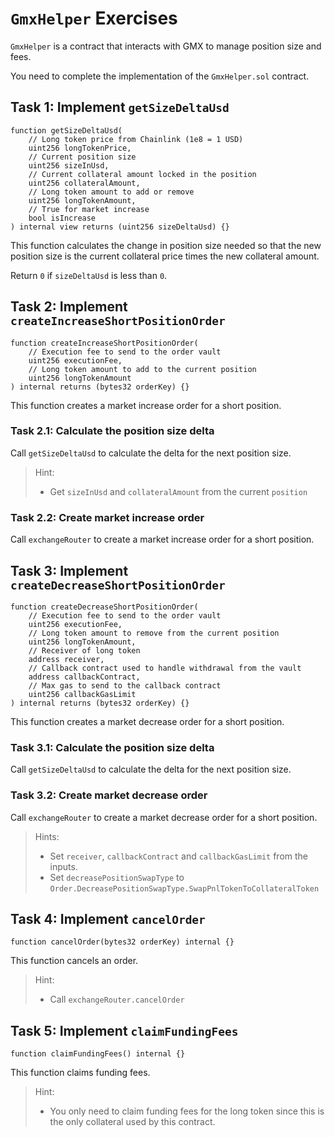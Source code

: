# `GmxHelper` Exercises

`GmxHelper` is a contract that interacts with GMX to manage position size and fees.

You need to complete the implementation of the `GmxHelper.sol` contract.

## Task 1: Implement `getSizeDeltaUsd`

```solidity
function getSizeDeltaUsd(
    // Long token price from Chainlink (1e8 = 1 USD)
    uint256 longTokenPrice,
    // Current position size
    uint256 sizeInUsd,
    // Current collateral amount locked in the position
    uint256 collateralAmount,
    // Long token amount to add or remove
    uint256 longTokenAmount,
    // True for market increase
    bool isIncrease
) internal view returns (uint256 sizeDeltaUsd) {}
```

This function calculates the change in position size needed so that the new position size is the current collateral price times the new collateral amount.

Return `0` if `sizeDeltaUsd` is less than `0`.

## Task 2: Implement `createIncreaseShortPositionOrder`

```solidity
function createIncreaseShortPositionOrder(
    // Execution fee to send to the order vault
    uint256 executionFee,
    // Long token amount to add to the current position
    uint256 longTokenAmount
) internal returns (bytes32 orderKey) {}
```

This function creates a market increase order for a short position.

### Task 2.1: Calculate the position size delta

Call `getSizeDeltaUsd` to calculate the delta for the next position size.

> Hint:
>
> - Get `sizeInUsd` and `collateralAmount` from the current `position`

### Task 2.2: Create market increase order

Call `exchangeRouter` to create a market increase order for a short position.

## Task 3: Implement `createDecreaseShortPositionOrder`

```solidity
function createDecreaseShortPositionOrder(
    // Execution fee to send to the order vault
    uint256 executionFee,
    // Long token amount to remove from the current position
    uint256 longTokenAmount,
    // Receiver of long token
    address receiver,
    // Callback contract used to handle withdrawal from the vault
    address callbackContract,
    // Max gas to send to the callback contract
    uint256 callbackGasLimit
) internal returns (bytes32 orderKey) {}
```

This function creates a market decrease order for a short position.

### Task 3.1: Calculate the position size delta

Call `getSizeDeltaUsd` to calculate the delta for the next position size.

### Task 3.2: Create market decrease order

Call `exchangeRouter` to create a market decrease order for a short position.

> Hints:
>
> - Set `receiver`, `callbackContract` and `callbackGasLimit` from the inputs.
> - Set `decreasePositionSwapType` to `Order.DecreasePositionSwapType.SwapPnlTokenToCollateralToken`

## Task 4: Implement `cancelOrder`

```solidity
function cancelOrder(bytes32 orderKey) internal {}
```

This function cancels an order.

> Hint:
>
> - Call `exchangeRouter.cancelOrder`

## Task 5: Implement `claimFundingFees`

```solidity
function claimFundingFees() internal {}
```

This function claims funding fees.

> Hint:
>
> - You only need to claim funding fees for the long token since this is the only collateral used by this contract.
